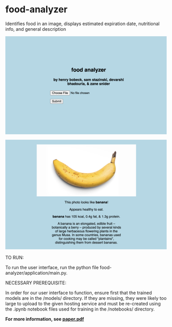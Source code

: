 # food-analyzer
Identifies food in an image, displays estimated expiration date, nutritional info, and general description

![Introduction Page](report/images/UI-EXAMPLE-2.png?raw=true "Introduction Page")

![Results Page (ripe banana input image)](report/images/UI-EXAMPLE.png?raw=true "Results Page")

TO RUN: 

To run the user interface, run the python file food-analyzer/application/main.py. 

NECESSARY PREREQUISITE:

In order for our user interface to function, ensure first that the trained models are in the /models/ directory. If they are missing, they were likely too large to upload to the given hosting service and must be re-created using the .ipynb notebook files used for training in the /notebooks/ directory.

**For more information, see [paper.pdf](report/paper.pdf)**
